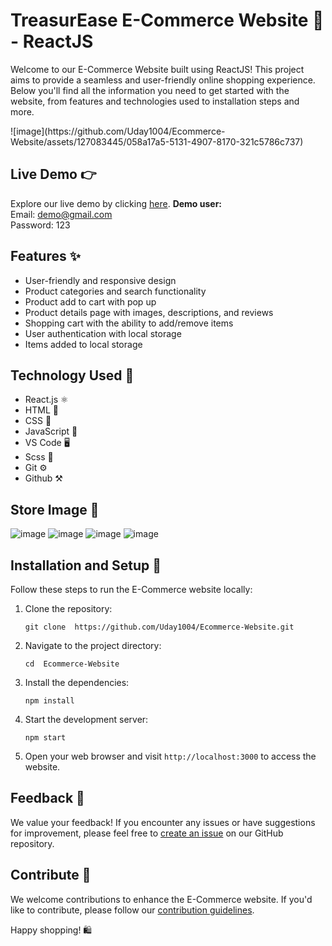 # TreasurEase E-Commerce Website 🛒 - ReactJS  

Welcome to our E-Commerce Website built using ReactJS! This project aims to provide a seamless and user-friendly online shopping experience. Below you'll find all the information you need to get started with the website, from features and technologies used to installation steps and more.

<p>![image](https://github.com/Uday1004/Ecommerce-Website/assets/127083445/058a17a5-5131-4907-8170-321c5786c737)</p>


## Live Demo 👉 
 <span>Explore our live demo by clicking [here]().</span>
<b>Demo user:</b><br/>
Email: demo@gmail.com<br/>
Password: 123


## Features ✨
- User-friendly and responsive design
- Product categories and search functionality
- Product add to cart with pop up 
- Product details page with images, descriptions, and reviews
- Shopping cart with the ability to add/remove items
- User authentication with local storage
- Items added to local storage 

## Technology Used 🔧
- React.js ⚛️
- HTML 📄
- CSS 🎨
- JavaScript 🚀
- VS Code 🖥️
- Scss 🎨
- Git ⚙️
- Github ⚒️

## Store Image 🏪

![image](https://github.com/Uday1004/Ecommerce-Website/assets/127083445/a96f9149-ea1e-4bc9-b980-d26693aeec61)
![image](https://github.com/Uday1004/Ecommerce-Website/assets/127083445/881dfa92-07cb-412f-b2dd-c88f198317d8)
![image](https://github.com/Uday1004/Ecommerce-Website/assets/127083445/0c713fb1-e53c-42ad-8743-f8410a654649)
![image](https://github.com/Uday1004/Ecommerce-Website/assets/127083445/2ab172bb-229a-4db3-815b-02779ff805a1)




## Installation and Setup 🚀
Follow these steps to run the E-Commerce website locally:
1. Clone the repository:
   ```
   git clone  https://github.com/Uday1004/Ecommerce-Website.git
   ```
2. Navigate to the project directory:
   ```
   cd  Ecommerce-Website
   ```
3. Install the dependencies:
   ```
   npm install
   ```
4. Start the development server:
   ```
   npm start
   ```
5. Open your web browser and visit `http://localhost:3000` to access the website.

## Feedback 💌
We value your feedback! If you encounter any issues or have suggestions for improvement, please feel free to [create an issue](https://github.com/Uday1004/Ecommerce-Website/issues) on our GitHub repository.


## Contribute 🤝
We welcome contributions to enhance the E-Commerce website. If you'd like to contribute, please follow our [contribution guidelines](CONTRIBUTING.md).

Happy shopping! 🛍️

